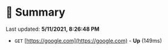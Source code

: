 # 📖 Summary
Last updated: **5/11/2021, 8:26:48 PM**

- `GET` [https://google.com](https://google.com) - **Up** (149ms)
